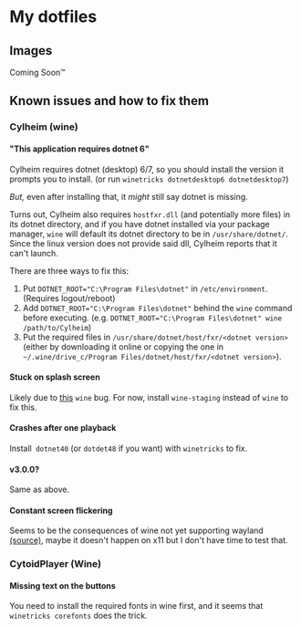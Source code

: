 # My dotfiles

## Images
Coming Soon™

## Known issues and how to fix them

### Cylheim (wine)

#### "This application requires dotnet 6"

Cylheim requires dotnet (desktop) 6/7, so you should install the version it prompts you to install. (or run `winetricks dotnetdesktop6 dotnetdesktop7`)

*But,* even after installing that, it *might* still say dotnet is missing.

Turns out, Cylheim also requires `hostfxr.dll` (and potentially more files) in its dotnet directory, and if you have dotnet installed via your package manager, `wine` will default its dotnet directory to be in `/usr/share/dotnet/`. Since the linux version does not provide said dll, Cylheim reports that it can't launch.

There are three ways to fix this:

1. Put `DOTNET_ROOT="C:\Program Files\dotnet"` in `/etc/environment`. (Requires logout/reboot)
2. Add `DOTNET_ROOT="C:\Program Files\dotnet"` behind the `wine` command before executing. (e.g. `DOTNET_ROOT="C:\Program Files\dotnet" wine /path/to/Cylheim`)
3. Put the required files in `/usr/share/dotnet/host/fxr/<dotnet version>` (either by downloading it online or copying the one in `~/.wine/drive_c/Program Files/dotnet/host/fxr/<dotnet version>`).

#### Stuck on splash screen
Likely due to [this](https://bugs.winehq.org/show_bug.cgi?id=52396) `wine` bug. For now, install `wine-staging` instead of `wine` to fix this.

#### Crashes after one playback
Install` dotnet40` (or `dotdet48` if you want) with `winetricks` to fix.

#### v3.0.0?
Same as above.

#### Constant screen flickering
Seems to be the consequences of wine not yet supporting wayland [(source)](https://wiki.archlinux.org/title/wine#Xwayland_problems), maybe it doesn't happen on x11 but I don't have time to test that.

### CytoidPlayer (Wine)

#### Missing text on the buttons
You need to install the required fonts in wine first, and it seems that `winetricks corefonts` does the trick.
